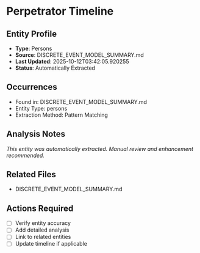 # Perpetrator Timeline

## Entity Profile
- **Type**: Persons
- **Source**: DISCRETE_EVENT_MODEL_SUMMARY.md
- **Last Updated**: 2025-10-12T03:42:05.920255
- **Status**: Automatically Extracted

## Occurrences
- Found in: DISCRETE_EVENT_MODEL_SUMMARY.md
- Entity Type: persons
- Extraction Method: Pattern Matching

## Analysis Notes
*This entity was automatically extracted. Manual review and enhancement recommended.*

## Related Files
- DISCRETE_EVENT_MODEL_SUMMARY.md

## Actions Required
- [ ] Verify entity accuracy
- [ ] Add detailed analysis
- [ ] Link to related entities
- [ ] Update timeline if applicable
